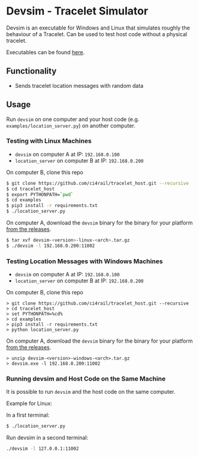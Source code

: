 # Devsim - Tracelet Simulator

Devsim is an executable for Windows and Linux that simulates roughly the behaviour of a Tracelet.
Can be used to test host code without a physical tracelet.

Executables can be found [here](https://github.com/ci4rail/tracellet_host/releases).

## Functionality

* Sends tracelet location messages with random data

## Usage

Run `devsim` on one computer and your host code (e.g. `examples/location_server.py`) on another computer.


### Testing with Linux Machines

* `devsim` on computer A at IP: `192.168.0.100`
* `location_server` on computer B at IP: `192.168.0.200`

On computer B, clone this repo

```bash
$ git clone https://github.com/ci4rail/tracelet_host.git --recursive
$ cd tracelet_host
$ export PYTHONPATH=`pwd`
$ cd examples
$ pip3 install -r requirements.txt
$ ./location_server.py
```

On computer A, download the `devsim` binary for the binary for your platform [from the releases](https://github.com/ci4rail/tracelet_host/releases).

```bash
$ tar xvf devsim-<version>-linux-<arch>.tar.gz
$ ./devsim -l 192.168.0.200:11002
```

### Testing Location Messages with Windows Machines

* `devsim` on computer A at IP: `192.168.0.100`
* `location_server` on computer B at IP: `192.168.0.200`

On computer B, clone this repo

```
> git clone https://github.com/ci4rail/tracelet_host.git --recursive
> cd tracelet_host
> set PYTHONPATH=%cd%
> cd examples
> pip3 install -r requirements.txt
> python location_server.py
```

On computer A, download the `devsim` binary for the binary for your platform [from the releases](https://github.com/ci4rail/tracelet_host/releases).

```
> unzip devsim-<version>-windows-<arch>.tar.gz
> devsim.exe -l 192.168.0.200:11002
```


### Running devsim and Host Code on the Same Machine

It is possible to  run `devsim` and the host code on the same computer.

Example for Linux:

In a first terminal:
```bash
$ ./location_server.py
```
Run devsim in a second terminal:
```bash
./devsim -l 127.0.0.1:11002
```
